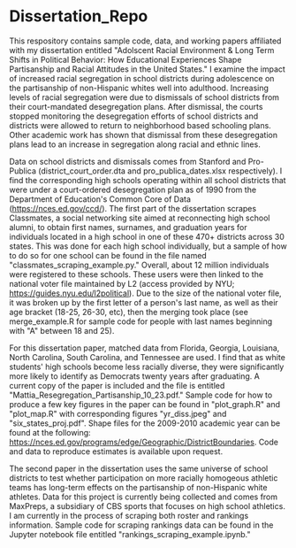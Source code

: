 # Dissertation_Repo

This respository contains sample code, data, and working papers affiliated with my dissertation entitled "Adolscent Racial Environment & Long Term Shifts in Political Behavior: How Educational Experiences Shape Partisanship and Racial Attitudes in the United States." I examine the impact of increased racial segregation in school districts during adolescence on the partisanship of non-Hispanic whites well into adulthood. Increasing levels of racial segregation were due to dismissals of school districts from their court-mandated desegregation plans. After dismissal, the courts stopped monitoring the desegregation efforts of school districts and districts were allowed to return to neighborhood based schooling plans. Other academic work has shown that dismissal from these desegregation plans lead to an increase in segregation along racial and ethnic lines. 

Data on school districts and dismissals comes from Stanford and Pro-Publica (district_court_order.dta and pro_publica_dates.xlsx respectively). I find the corresponding high schools operating within all school districts that were under a court-ordered desegregation plan as of 1990 from the Department of Education's Common Core of Data (https://nces.ed.gov/ccd/). The first part of the dissertation scrapes Classmates, a social networking site aimed at reconnecting high school alumni, to obtain first names, surnames, and graduation years for individuals located in a high school in one of these 470+ districts across 30 states. This was done for each high school individually, but a sample of how to do so for one school can be found in the file named "classmates_scraping_example.py." Overall, about 12 million individuals were registered to these schools. These users were then linked to the national voter file maintained by L2 (access provided by NYU; https://guides.nyu.edu/l2political). Due to the size of the national voter file, it was broken up by the first letter of a person's last name, as well as their age bracket (18-25, 26-30, etc), then the merging took place (see merge_example.R for sample code for people with last names beginning with "A" between 18 and 25). 

For this dissertation paper, matched data from Florida, Georgia, Louisiana, North Carolina, South Carolina, and Tennessee are used. I find that as white students' high schools become less racially diverse, they were significantly more likely to identify as Democrats twenty years after graduating. A current copy of the paper is included and the file is entitled "Mattia_Resegregation_Partisanship_10_23.pdf." Sample code for how to produce a few key figures in the paper can be found in "plot_graph.R" and "plot_map.R" with corresponding figures "yr_diss.jpeg" and "six_states_proj.pdf". Shape files for the 2009-2010 academic year can be found at the following: https://nces.ed.gov/programs/edge/Geographic/DistrictBoundaries. Code and data to reproduce estimates is available upon request. 

The second paper in the dissertation uses the same universe of school districts to test whether participation on more racially homogeous athletic teams has long-term effects on the partisanship of non-Hispanic white athletes. Data for this project is currently being collected and comes from MaxPreps, a subsidiary of CBS sports that focuses on high school athletics. I am currently in the process of scraping both roster and rankings information. Sample code for scraping rankings data can be found in the Jupyter notebook file entitled "rankings_scraping_example.ipynb." 
